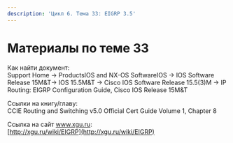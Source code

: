 ```yaml
---
description: 'Цикл 6. Тема 33: EIGRP 3.5'
---
```


# Материалы по теме 33

Как найти документ:  
Support Home → ProductsIOS and NX-OS SoftwareIOS → IOS Software Release 15M&T→ IOS 15.5M&T → Cisco IOS Software Release 15.5\(3\)M → IP Routing: EIGRP Configuration Guide, Cisco IOS Release 15M&T

Ссылки на книгу/главу:  
CCIE Routing and Switching v5.0 Official Cert Guide Volume 1, Chapter 8

Ссылка на сайт www.xgu.ru:  
[http://xgu.ru/wiki/EIGRP](http://xgu.ru/wiki/EIGRP)  
  



